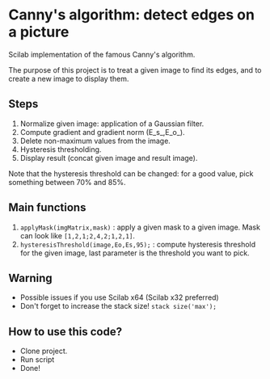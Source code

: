 # Canny's algorithm: detect edges on a picture

Scilab implementation of the famous Canny's algorithm. 

The purpose of this project is to treat a given image to find its edges, and to create a new image to display them.

## Steps

1. Normalize given image: application of a Gaussian filter.
2. Compute gradient and gradient norm (E_s_,E_o_).
3. Delete non-maximum values from the image.
3. Hysteresis thresholding.
4. Display result (concat given image and result image).

Note that the hysteresis threshold can be changed: for a good value, pick something between 70% and 85%.

## Main functions

1. `applyMask(imgMatrix,mask)` : apply a given mask to a given image. Mask can look like `[1,2,1;2,4,2;1,2,1]`.
2. `hysteresisThreshold(image,Eo,Es,95);` : compute hysteresis threshold for the given image, last parameter is the threshold you want to pick.

## Warning

- Possible issues if you use Scilab x64 (Scilab x32 preferred)
- Don't forget to increase the stack size! `stack size('max');`

## How to use this code?

- Clone project.
- Run script
- Done!